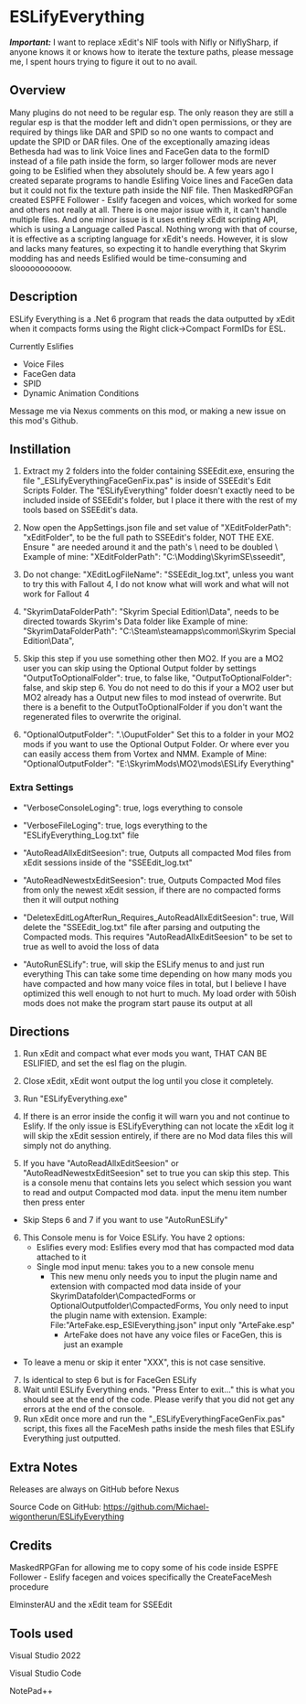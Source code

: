 # ESLifyEverything

**_Important:_** I want to replace xEdit's NIF tools with Nifly or NiflySharp, if anyone knows it or knows how to iterate the texture paths, please message me, I spent hours trying to figure it out to no avail.

## Overview

Many plugins do not need to be regular esp. The only reason they are still a regular esp is that the modder left and didn't open permissions, or they are required by things like DAR and SPID so no one wants to compact and update the SPID or DAR files. One of the exceptionally amazing ideas Bethesda had was to link Voice lines and FaceGen data to the formID instead of a file path inside the form, so larger follower mods are never going to be Eslified when they absolutely should be. A few years ago I created separate programs to handle Eslifing Voice lines and FaceGen data but it could not fix the texture path inside the NIF file. Then MaskedRPGFan created ESPFE Follower - Eslify facegen and voices, which worked for some and others not really at all. There is one major issue with it, it can't handle multiple files. And one minor issue is it uses entirely xEdit scripting API, which is using a Language called Pascal. Nothing wrong with that of course, it is effective as a scripting language for xEdit's needs. However, it is slow and lacks many features, so expecting it to handle everything that Skyrim modding has and needs Eslified would be time-consuming and sloooooooooow.

## Description

ESLify Everything is a .Net 6 program that reads the data outputted by xEdit when it compacts forms using the Right click->Compact FormIDs for ESL. 

Currently Eslifies

- Voice Files
- FaceGen data
- SPID
- Dynamic Animation Conditions

Message me via Nexus comments on this mod, or making a new issue on this mod's Github.

## Instillation

1. Extract my 2 folders into the folder containing SSEEdit.exe, ensuring the file "_ESLifyEverythingFaceGenFix.pas" is inside of SSEEdit's Edit Scripts Folder.
The "ESLifyEverything" folder doesn't exactly need to be included inside of SSEEdit's folder, but I place it there with the rest of my tools based on SSEEdit's data.

2. Now open the AppSettings.json file and set value of "XEditFolderPath": "xEditFolder", to be the full path to SSEEdit's folder, NOT THE EXE. Ensure " are needed around it and the path's \ need to be doubled \\
Example of mine: "XEditFolderPath": "C:\\Modding\\SkyrimSE\\sseedit",

3. Do not change: "XEditLogFileName": "SSEEdit_log.txt", unless you want to try this with Fallout 4, I do not know what will work and what will not work for Fallout 4

4. "SkyrimDataFolderPath": "Skyrim Special Edition\\Data", needs to be directed towards Skyrim's Data folder like
Example of mine: "SkyrimDataFolderPath": "C:\\Steam\\steamapps\\common\\Skyrim Special Edition\\Data",

5. Skip this step if you use something other then MO2. If you are a MO2 user you can skip using the Optional Output folder by settings "OutputToOptionalFolder": true, to false like, "OutputToOptionalFolder": false, and skip step 6. You do not need to do this if your a MO2 user but MO2 already has a Output new files to mod instead of overwrite.
But there is a benefit to the OutputToOptionalFolder if you don't want the regenerated files to overwrite the original.

6. "OptionalOutputFolder": ".\\OuputFolder" Set this to a folder in your MO2 mods if you want to use the Optional Output Folder. Or where ever you can easily access them from Vortex and NMM.
Example of Mine: "OptionalOutputFolder": "E:\\SkyrimMods\\MO2\\mods\\ESLify Everything"

### Extra Settings

- "VerboseConsoleLoging": true,                                       logs everything to console

- "VerboseFileLoging": true,                                          logs everything to the "ESLifyEverything_Log.txt" file

- "AutoReadAllxEditSeesion": true,                                    Outputs all compacted Mod files from xEdit sessions inside of the "SSEEdit_log.txt" 

- "AutoReadNewestxEditSeesion": true,                                 Outputs Compacted Mod files from only the newest xEdit session, if there are no compacted forms then it will output nothing

- "DeletexEditLogAfterRun_Requires_AutoReadAllxEditSeesion": true,    Will delete the "SSEEdit_log.txt" file after parsing and outputing the Compacted mods. This requires "AutoReadAllxEditSeesion" to be set to true as well to avoid the loss of data

- "AutoRunESLify": true,                                              will skip the ESLify menus to and just run everything
This can take some time depending on how many mods you have compacted and how many voice files in total, but I believe I have optimized this well enough to not hurt to much. My load order with 50ish mods does not make the program start pause its output at all

## Directions

1. Run xEdit and compact what ever mods you want, THAT CAN BE ESLIFIED, and set the esl flag on the plugin.

2. Close xEdit, xEdit wont output the log until you close it completely.

3. Run "ESLifyEverything.exe"

4. If there is an error inside the config it will warn you and not continue to Eslify. If the only issue is ESLifyEverything can not locate the xEdit log it will skip the xEdit session entirely, if there are no Mod data files this will simply not do anything. 

5. If you have "AutoReadAllxEditSeesion" or "AutoReadNewestxEditSeesion" set to true you can skip this step. This is a console menu that contains lets you select which session you want to read and output Compacted mod data. input the menu item number then press enter

- Skip Steps 6 and 7 if you want to use "AutoRunESLify"

6. This Console menu is for Voice ESLify. You have 2 options:
   - Eslifies every mod: Eslifies every mod that has compacted mod data attached to it
   - Single mod input menu: takes you to a new console menu 
     - This new menu only needs you to input the plugin name and extension with compacted mod data inside of your SkyrimDatafolder\CompactedForms or OptionalOutputfolder\CompactedForms, You only need to input the plugin name with extension.
Example: File:"ArteFake.esp_ESlEverything.json" input only "ArteFake.esp" 
       - ArteFake does not have any voice files or FaceGen, this is just an example
- To leave a menu or skip it enter "XXX", this is not case sensitive. 

7. Is identical to step 6 but is for FaceGen ESLify
8. Wait until ESLify Everything ends. "Press Enter to exit..." this is what you should see at the end of the code. Please verify that you did not get any errors at the end of the console.
9. Run xEdit once more and run the "_ESLifyEverythingFaceGenFix.pas" script, this fixes all the FaceMesh paths inside the mesh files that ESLify Everything just outputted.


## Extra Notes

Releases are always on GitHub before Nexus

Source Code on GitHub: https://github.com/Michael-wigontherun/ESLifyEverything

## Credits
MaskedRPGFan for allowing me to copy some of his code inside ESPFE Follower - Eslify facegen and voices specifically the CreateFaceMesh procedure

ElminsterAU and the xEdit team for SSEEdit 

## Tools used

Visual Studio 2022

Visual Studio Code

NotePad++
